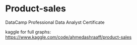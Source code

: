 # Product-sales
DataCamp Professional Data Analyst Certificate <br>

kaggle for full graphs: https://www.kaggle.com/code/ahmedashraaff/product-sales
